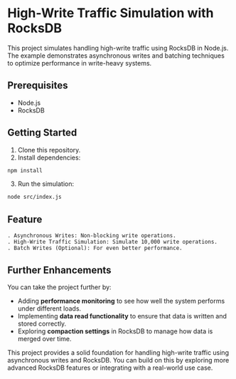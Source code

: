 # High-Write Traffic Simulation with RocksDB

This project simulates handling high-write traffic using RocksDB in Node.js. The example demonstrates asynchronous writes and batching techniques to optimize performance in write-heavy systems.

## Prerequisites

- Node.js
- RocksDB

## Getting Started

1. Clone this repository.
2. Install dependencies:

```bash
npm install
```

3. Run the simulation:

```bash
node src/index.js
```

## Feature
    . Asynchronous Writes: Non-blocking write operations.
    . High-Write Traffic Simulation: Simulate 10,000 write operations.
    . Batch Writes (Optional): For even better performance.


## Further Enhancements

You can take the project further by:
- Adding **performance monitoring** to see how well the system performs under different loads.
- Implementing **data read functionality** to ensure that data is written and stored correctly.
- Exploring **compaction settings** in RocksDB to manage how data is merged over time.

This project provides a solid foundation for handling high-write traffic using asynchronous writes and RocksDB. You can build on this by exploring more advanced RocksDB features or integrating with a real-world use case.
